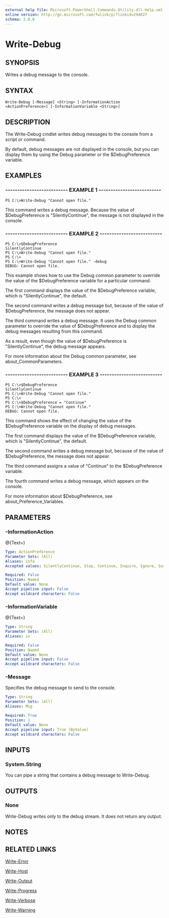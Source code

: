 ```yaml
---
external help file: Microsoft.PowerShell.Commands.Utility.dll-Help.xml
online version: http://go.microsoft.com/fwlink/p/?linkid=294027
schema: 2.0.0
---
```


# Write-Debug
## SYNOPSIS
Writes a debug message to the console.

## SYNTAX

```
Write-Debug [-Message] <String> [-InformationAction <ActionPreference>] [-InformationVariable <String>]
```

## DESCRIPTION
The Write-Debug cmdlet writes debug messages to the console from a script or command.

By default, debug messages are not displayed in the console, but you can display them by using the Debug parameter or the $DebugPreference variable.

## EXAMPLES

### -------------------------- EXAMPLE 1 --------------------------
```
PS C:\>Write-Debug "Cannot open file."
```

This command writes a debug message.
Because the value of $DebugPreference is "SilentlyContinue", the message is not displayed in the console.

### -------------------------- EXAMPLE 2 --------------------------
```
PS C:\>$DebugPreference
SilentlyContinue
PS C:\>Write-Debug "Cannot open file."
PS C:\>
PS C:\>Write-Debug "Cannot open file." -debug
DEBUG: Cannot open file.
```

This example shows how to use the Debug common parameter to override the value of the $DebugPreference variable for a particular command.

The first command displays the value of the $DebugPreference variable, which is "SilentlyContinue", the default.

The second command writes a debug message but, because of the value of $DebugPreference, the message does not appear.

The third command writes a debug message.
It uses the Debug common parameter to override the value of $DebugPreference and to display the debug messages resulting from this command.

As a result, even though the value of $DebugPreference is "SilentlyContinue", the debug message appears.

For more information about the Debug common parameter, see about_CommonParameters.

### -------------------------- EXAMPLE 3 --------------------------
```
PS C:\>$DebugPreference
SilentlyContinue
PS C:\>Write-Debug "Cannot open file."
PS C:\>
PS C:\>$DebugPreference = "Continue"
PS C:\>Write-Debug "Cannot open file."
DEBUG: Cannot open file.
```

This command shows the effect of changing the value of the $DebugPreference variable on the display of debug messages.

The first command displays the value of the $DebugPreference variable, which is "SilentlyContinue", the default.

The second command writes a debug message but, because of the value of $DebugPreference, the message does not appear.

The third command assigns a value of "Continue" to the $DebugPreference variable.

The fourth command writes a debug message, which appears on the console.

For more information about $DebugPreference, see about_Preference_Variables.

## PARAMETERS

### -InformationAction
@{Text=}

```yaml
Type: ActionPreference
Parameter Sets: (All)
Aliases: infa
Accepted values: SilentlyContinue, Stop, Continue, Inquire, Ignore, Suspend

Required: False
Position: Named
Default value: None
Accept pipeline input: False
Accept wildcard characters: False
```

### -InformationVariable
@{Text=}

```yaml
Type: String
Parameter Sets: (All)
Aliases: iv

Required: False
Position: Named
Default value: None
Accept pipeline input: False
Accept wildcard characters: False
```

### -Message
Specifies the debug message to send to the console.

```yaml
Type: String
Parameter Sets: (All)
Aliases: Msg

Required: True
Position: 1
Default value: None
Accept pipeline input: True (ByValue)
Accept wildcard characters: False
```

## INPUTS

### System.String
You can pipe a string that contains a debug message to Write-Debug.

## OUTPUTS

### None
Write-Debug writes only to the debug stream.
It does not return any output.

## NOTES

## RELATED LINKS

[Write-Error]()

[Write-Host]()

[Write-Output]()

[Write-Progress]()

[Write-Verbose]()

[Write-Warning]()

